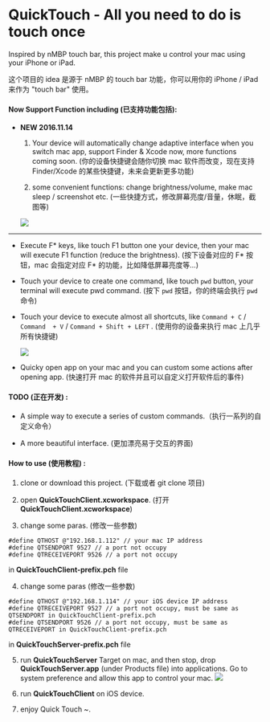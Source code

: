 # QuickTouch - All you need to do is touch once
Inspired by nMBP touch bar, this project make u control your mac using your iPhone or iPad.

这个项目的 idea 是源于 nMBP 的 touch bar 功能，你可以用你的 iPhone / iPad 来作为 "touch bar" 使用。

#### Now Support Function including (已支持功能包括):

* **NEW 2016.11.14**

  1. Your device will automatically change adaptive interface when you switch mac app, support Finder & Xcode now,
  more functions coming soon. (你的设备快捷键会随你切换 mac 软件而改变，现在支持 Finder/Xcode 的某些快捷键，未来会更新更多功能)

  2. some convenient functions: change brightness/volume, make mac sleep / screenshot etc. (一些快捷方式，修改屏幕亮度/音量，休眠，截图等)

    ![](http://ocnnxadky.bkt.clouddn.com/public/16-11-15/30523796.jpg)

---

* Execute F* keys, like touch F1 button one your device, then your mac will execute F1 function (reduce the brightness). (按下设备对应的 F* 按钮，mac 会指定对应 F* 的功能，比如降低屏幕亮度等...)

* Touch your device to create one command, like touch `pwd` button, your terminal will execute pwd command. (按下 `pwd` 按钮，你的终端会执行 `pwd` 命令)

* Touch your device to execute almost all shortcuts, like `Command + C` / `Command  + V` / `Command + Shift + LEFT` . (使用你的设备来执行 mac 上几乎所有快捷键)

  ![](http://ocnnxadky.bkt.clouddn.com/public/16-11-15/98223314.jpg)

* Quicky open app on your mac and you can custom some actions after opening app. (快速打开 mac 的软件并且可以自定义打开软件后的事件)

#### TODO (正在开发) :

* A simple way to execute a series of custom commands.（执行一系列的自定义命令）

* A more beautiful interface. (更加漂亮易于交互的界面)

#### How to use (使用教程) :

1. clone or download this project. (下载或者 git clone 项目)

2. open **QuickTouchClient.xcworkspace**. (打开 **QuickTouchClient.xcworkspace**)

3. change some paras. (修改一些参数)
```
#define QTHOST @"192.168.1.112" // your mac IP address
#define QTSENDPORT 9527 // a port not occupy
#define QTRECEIVEPORT 9526 // a port not occupy
```
in **QuickTouchClient-prefix.pch** file

4. change some paras (修改一些参数)
```
#define QTHOST @"192.168.1.114" // your iOS device IP address
#define QTRECEIVEPORT 9527 // a port not occupy, must be same as QTSENDPORT in QuickTouchClient-prefix.pch
#define QTSENDPORT 9526 // a port not occupy, must be same as QTRECEIVEPORT in QuickTouchClient-prefix.pch
```
in **QuickTouchServer-prefix.pch** file

5. run **QuickTouchServer** Target on mac, and then stop, drop **QuickTouchServer.app** (under Products file) into applications. Go to system preference and allow this app to control your mac.
![](http://ocnnxadky.bkt.clouddn.com/public/16-11-15/99085664.jpg)

6. run **QuickTouchClient** on iOS device.

7. enjoy Quick Touch ~.
